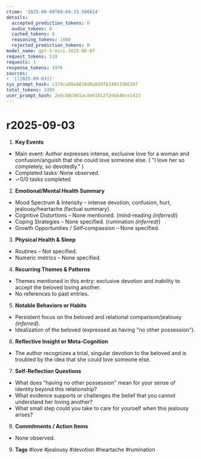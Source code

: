 ```yaml
---
ctime: '2025-08-08T09:04:15.560614'
details:
  accepted_prediction_tokens: 0
  audio_tokens: 0
  cached_tokens: 0
  reasoning_tokens: 1600
  rejected_prediction_tokens: 0
model_name: gpt-5-mini-2025-08-07
request_tokens: 519
requests: 1
response_tokens: 1976
sources:
- '[[2025-09-03]]'
sys_prompt_hash: c37dca99a8836d9a8d9fb349533b638f
total_tokens: 2495
user_prompt_hash: 2e8c88c001ac4e01012f2eb64bce1423
---
```

# r2025-09-03

1. **Key Events**
- Main event: Author expresses intense, exclusive love for a woman and confusion/anguish that she could love someone else. ( "I love her so completely, so devotedly." )
- Completed tasks: None observed.
- ✓0/0 tasks completed

2. **Emotional/Mental Health Summary**
- Mood Spectrum & Intensity – intense devotion, confusion, hurt, jealousy/heartache (factual summary).
- Cognitive Distortions – None mentioned. (mind‑reading *(inferred)*)
- Coping Strategies – None specified. (rumination *(inferred)*)
- Growth Opportunities / Self‑compassion – None specified.

3. **Physical Health & Sleep**
- Routines – Not specified.
- Numeric metrics – None specified.

4. **Recurring Themes & Patterns**
- Themes mentioned in this entry: exclusive devotion and inability to accept the beloved loving another.
- No references to past entries.

5. **Notable Behaviors or Habits**
- Persistent focus on the beloved and relational comparison/jealousy *(inferred)*.
- Idealization of the beloved (expressed as having "no other possession").

6. **Reflective Insight or Meta‑Cognition**
- The author recognizes a total, singular devotion to the beloved and is troubled by the idea that she could love someone else.

7. **Self‑Reflection Questions**
- What does "having no other possession" mean for your sense of identity beyond this relationship?
- What evidence supports or challenges the belief that you cannot understand her loving another?
- What small step could you take to care for yourself when this jealousy arises?

8. **Commitments / Action Items**
- None observed.

9. **Tags**
#love #jealousy #devotion #heartache #rumination